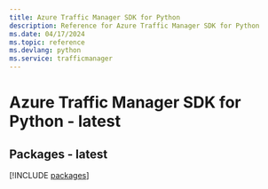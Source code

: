 ```yaml
---
title: Azure Traffic Manager SDK for Python
description: Reference for Azure Traffic Manager SDK for Python
ms.date: 04/17/2024
ms.topic: reference
ms.devlang: python
ms.service: trafficmanager
---
```

# Azure Traffic Manager SDK for Python - latest
## Packages - latest
[!INCLUDE [packages](traffic-manager-index.md)]
